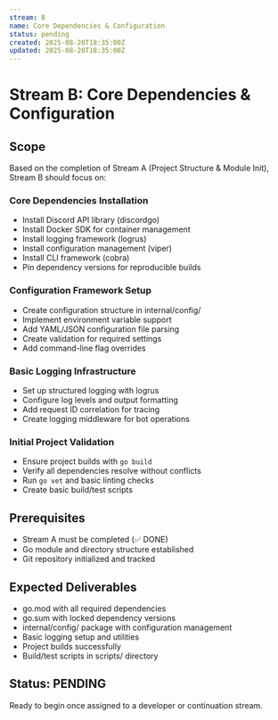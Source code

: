 ```yaml
---
stream: B  
name: Core Dependencies & Configuration
status: pending
created: 2025-08-20T18:35:00Z
updated: 2025-08-20T18:35:00Z
---
```


# Stream B: Core Dependencies & Configuration

## Scope
Based on the completion of Stream A (Project Structure & Module Init), Stream B should focus on:

### Core Dependencies Installation
- Install Discord API library (discordgo)
- Install Docker SDK for container management
- Install logging framework (logrus)
- Install configuration management (viper)
- Install CLI framework (cobra)
- Pin dependency versions for reproducible builds

### Configuration Framework Setup
- Create configuration structure in internal/config/
- Implement environment variable support
- Add YAML/JSON configuration file parsing
- Create validation for required settings
- Add command-line flag overrides

### Basic Logging Infrastructure  
- Set up structured logging with logrus
- Configure log levels and output formatting
- Add request ID correlation for tracing
- Create logging middleware for bot operations

### Initial Project Validation
- Ensure project builds with `go build`
- Verify all dependencies resolve without conflicts
- Run `go vet` and basic linting checks
- Create basic build/test scripts

## Prerequisites
- Stream A must be completed (✅ DONE)
- Go module and directory structure established
- Git repository initialized and tracked

## Expected Deliverables
- go.mod with all required dependencies
- go.sum with locked dependency versions
- internal/config/ package with configuration management
- Basic logging setup and utilities  
- Project builds successfully
- Build/test scripts in scripts/ directory

## Status: PENDING
Ready to begin once assigned to a developer or continuation stream.